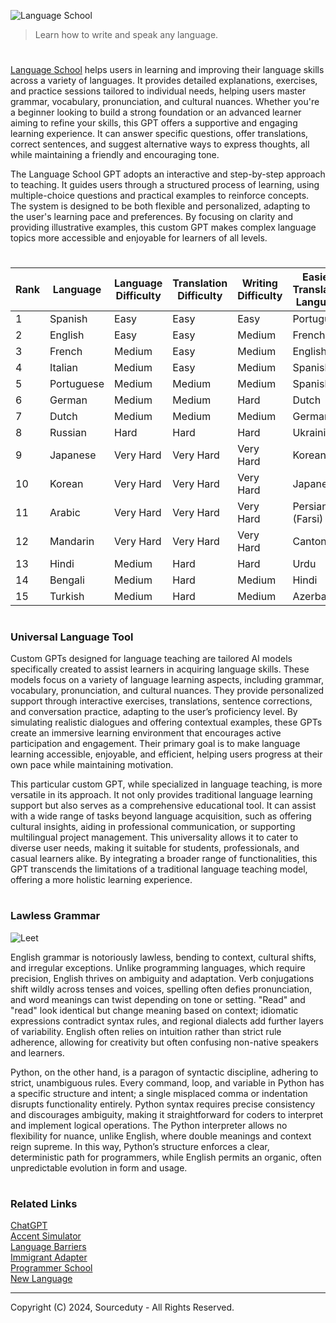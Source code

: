 ![Language School](https://github.com/user-attachments/assets/456a5bd4-1bea-4c87-9ffc-2611a92a912b)

> Learn how to write and speak any language.

#

[Language School](https://chatgpt.com/g/g-eQOhlZUpS-language-school) helps  users in learning and improving their language skills across a variety of languages. It provides detailed explanations, exercises, and practice sessions tailored to individual needs, helping users master grammar, vocabulary, pronunciation, and cultural nuances. Whether you're a beginner looking to build a strong foundation or an advanced learner aiming to refine your skills, this GPT offers a supportive and engaging learning experience. It can answer specific questions, offer translations, correct sentences, and suggest alternative ways to express thoughts, all while maintaining a friendly and encouraging tone.

The Language School GPT adopts an interactive and step-by-step approach to teaching. It guides users through a structured process of learning, using multiple-choice questions and practical examples to reinforce concepts. The system is designed to be both flexible and personalized, adapting to the user's learning pace and preferences. By focusing on clarity and providing illustrative examples, this custom GPT makes complex language topics more accessible and enjoyable for learners of all levels.

#

| Rank | Language       | Language Difficulty | Translation Difficulty | Writing Difficulty | Easiest Translation Language |
|------|----------------|---------------------|------------------------|--------------------|-----------------------------|
| 1    | Spanish        | Easy                | Easy                   | Easy               | Portuguese                  |
| 2    | English        | Easy                | Easy                   | Medium             | French                      |
| 3    | French         | Medium              | Easy                   | Medium             | English                     |
| 4    | Italian        | Medium              | Easy                   | Medium             | Spanish                     |
| 5    | Portuguese     | Medium              | Medium                 | Medium             | Spanish                     |
| 6    | German         | Medium              | Medium                 | Hard               | Dutch                       |
| 7    | Dutch          | Medium              | Medium                 | Medium             | German                      |
| 8    | Russian        | Hard                | Hard                   | Hard               | Ukrainian                   |
| 9    | Japanese       | Very Hard           | Very Hard              | Very Hard          | Korean                      |
| 10   | Korean         | Very Hard           | Very Hard              | Very Hard          | Japanese                    |
| 11   | Arabic         | Very Hard           | Very Hard              | Very Hard          | Persian (Farsi)             |
| 12   | Mandarin       | Very Hard           | Very Hard              | Very Hard          | Cantonese                   |
| 13   | Hindi          | Medium              | Hard                   | Hard               | Urdu                        |
| 14   | Bengali        | Medium              | Hard                   | Medium             | Hindi                       |
| 15   | Turkish        | Medium              | Hard                   | Medium             | Azerbaijani                 |

#
### Universal Language Tool

Custom GPTs designed for language teaching are tailored AI models specifically created to assist learners in acquiring language skills. These models focus on a variety of language learning aspects, including grammar, vocabulary, pronunciation, and cultural nuances. They provide personalized support through interactive exercises, translations, sentence corrections, and conversation practice, adapting to the user’s proficiency level. By simulating realistic dialogues and offering contextual examples, these GPTs create an immersive learning environment that encourages active participation and engagement. Their primary goal is to make language learning accessible, enjoyable, and efficient, helping users progress at their own pace while maintaining motivation.

This particular custom GPT, while specialized in language teaching, is more versatile in its approach. It not only provides traditional language learning support but also serves as a comprehensive educational tool. It can assist with a wide range of tasks beyond language acquisition, such as offering cultural insights, aiding in professional communication, or supporting multilingual project management. This universality allows it to cater to diverse user needs, making it suitable for students, professionals, and casual learners alike. By integrating a broader range of functionalities, this GPT transcends the limitations of a traditional language teaching model, offering a more holistic learning experience.

#
### Lawless Grammar

![Leet](https://github.com/user-attachments/assets/226f0f39-df32-4804-8fa3-789247098111)

English grammar is notoriously lawless, bending to context, cultural shifts, and irregular exceptions. Unlike programming languages, which require precision, English thrives on ambiguity and adaptation. Verb conjugations shift wildly across tenses and voices, spelling often defies pronunciation, and word meanings can twist depending on tone or setting. "Read" and "read" look identical but change meaning based on context; idiomatic expressions contradict syntax rules, and regional dialects add further layers of variability. English often relies on intuition rather than strict rule adherence, allowing for creativity but often confusing non-native speakers and learners.

Python, on the other hand, is a paragon of syntactic discipline, adhering to strict, unambiguous rules. Every command, loop, and variable in Python has a specific structure and intent; a single misplaced comma or indentation disrupts functionality entirely. Python syntax requires precise consistency and discourages ambiguity, making it straightforward for coders to interpret and implement logical operations. The Python interpreter allows no flexibility for nuance, unlike English, where double meanings and context reign supreme. In this way, Python’s structure enforces a clear, deterministic path for programmers, while English permits an organic, often unpredictable evolution in form and usage.

#
### Related Links

[ChatGPT](https://github.com/sourceduty/ChatGPT)
<br>
[Accent Simulator](https://github.com/sourceduty/Accent_Simulator)
<br>
[Language Barriers](https://github.com/sourceduty/Language_Barriers)
<br>
[Immigrant Adapter](https://github.com/sourceduty/Immigrant_Adapter)
<br>
[Programmer School](https://github.com/sourceduty/Programmer_School)
<br>
[New Language](https://github.com/sourceduty/New_Language)

***
Copyright (C) 2024, Sourceduty - All Rights Reserved.

